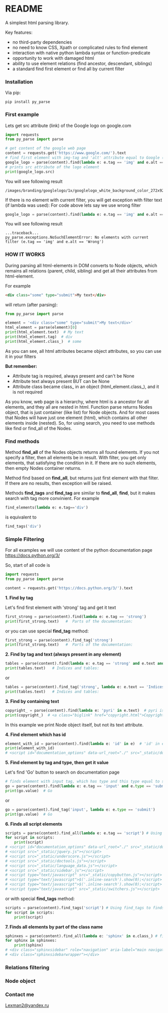 # README #

A simplest html parsing library.


Key features:

 * no third-party dependencies
 * no need to know CSS, Xpath or complicated rules to find element
 * interaction with native python lambda syntax or function-predicate
 * opportunity to work with damaged html
 * ability to use element relations (find ancestor, descendant, siblings)
 * a standard find first element or find all by current filter

### Installation ###

Via pip:

`pip install py_parse`

### First example ###
Lets get src attribute (link) of the Google logo on google.com
```python
import requests
from py_parse import parse

# get content of the google web page
content = requests.get('https://www.google.com/').text
# find first element with img-tag and 'alt' attribute equal to Google (logo)
google_logo = parse(content).find(lambda e: e.tag == 'img' and e.alt == 'Google')
# prints src attribute of the logo element
print(google_logo.src)
```
You will see following result
```text
/images/branding/googlelogo/1x/googlelogo_white_background_color_272x92dp.png
```
If there is no element with current filter, you will get exception with filter text (if lambda was used):
For code above lets say we use wrong filter
```python
google_logo = parse(content).find(lambda e: e.tag == 'img' and e.alt == 'Wrong')
```
You will see following result
```text
...traceback...
py_parse.exceptions.NoSuchElementError: No elements with current filter (e.tag == 'img' and e.alt == 'Wrong')
```

### HOW IT WORKS ###

During parsing all html-elements in DOM converts to Node objects, which remains all relations
(parent, child, sibling) and get all their attributes from html-element. 

For example
```html
<div class="some" type="submit">My text</div>
```
will return (after parsing):
```python
from py_parse import parse

element = '<div class="some" type="submit">My text</div>'
html_element = parse(element)[0]
print(html_element.text)  # My text
print(html_element.tag)  # div
print(html_element.class_)  # some
```
As you can see, all html attributes became object attributes, so you can use it in your filters

**But remember:**

* Attribute tag is required, always present and can't be None
* Attribute text always present BUT can be None
* Attribute class became class_ in an object (html_element.class_), and it is not required

As you know, web page is a hierarchy, where html is a ancestor for all elements, and they all are nested in html.
Function parse returns Nodes object, that is just container (like list) for Node objects. 
And for most cases that Nodes will have just one element (html), which
contains all other elements inside (nested). So, for using search, you need to use methods like find or find_all of the Nodes.

### Find methods ###
Method **find_all** of the Nodes objects returns all found elements. If you not specify a filter, then all elements be in result.
With filter, you get only elements, that satisfying the condition in it. If there are no such elements, then empty Nodes container returns.

Method find based on **find_all**, but returns just first element with that filter. If there are no results, then exception will be raised.

Methods **find_tags** and **find_tag** are similar to **find_all**, **find**, but it makes search with tag more convinient.
For example
```python
find_elements(lambda e: e.tag=='div')
```
is equivalent to
```python
find_tags('div')
```


### Simple Filtering ###
For all examples we will use content of the python documentation page https://docs.python.org/3/

So, start of all code is 
```python
import requests
from py_parse import parse

content = requests.get('https://docs.python.org/3/').text
```

**1. Find by tag**

Let's find first element with 'strong' tag and get it text
```python
first_strong = parse(content).find(lambda e: e.tag == 'strong')
print(first_strong.text)   #  Parts of the documentation:
```
or you can use special **find_tag** method:
```python
first_strong = parse(content).find_tag('strong')
print(first_strong.text)   #  Parts of the documentation:

```

**2. Find by tag and text (always present in any element)**

```python
tables = parse(content).find(lambda e: e.tag == 'strong' and e.text and e.text == 'Indices and tables:')
print(tables.text)   # Indices and tables:
```

or 

```python
tables = parse(content).find_tag('strong', lambda e: e.text == 'Indices and tables:')
print(tables.text)   # Indices and tables:
```

**3. Find by containing text**

```python
copyright_ = parse(content).find(lambda e: 'pyri' in e.text)  # pyri is a part of Copyright
print(copyright_)  # <a class="biglink" href="copyright.html">Copyright</a>
```

In this example we print Node object itself, but not its text attribute.

**4. Find element which has id**

```python
element_with_id = parse(content).find(lambda e: 'id' in e)  # 'id' in e - checks element has "id" attribute
print(element_with_id)  
# <script id="documentation_options" data-url_root="./" src="_static/documentation_options.js"></script>

```

**5. Find element by tag and type, then get it value**

Let's find 'Go' button to search on documentation page
```python
# finds element with input tag, which has type and this type equal to submit
go = parse(content).find(lambda e: e.tag == 'input' and e.type == 'submit')
print(go.value)  # Go
```

or

```python
go = parse(content).find_tag('input', lambda e: e.type == 'submit')
print(go.value)  # Go
```

**6. Finds all script elements**

```python
scripts = parse(content).find_all(lambda e: e.tag == 'script') # Using find_all to finds all elements
for script in scripts:
    print(script)
# <script id="documentation_options" data-url_root="./" src="_static/documentation_options.js"></script>
# <script src="_static/jquery.js"></script>
# <script src="_static/underscore.js"></script>
# <script src="_static/doctools.js"></script>
# <script src="_static/language_data.js"></script>
# <script src="_static/sidebar.js"></script>
# <script type="text/javascript" src="_static/copybutton.js"></script>
# <script type="text/javascript">$('.inline-search').show(0);</script>
# <script type="text/javascript">$('.inline-search').show(0);</script>
# <script type="text/javascript" src="_static/switchers.js"></script>
```
or with special **find_tags** method:

```python
scripts = parse(content).find_tags('script') # Using find_tags to finds all elements with that tag
for script in scripts:
    print(script)
```

**7. Finds all elements by part of the class name**

```python
sphinxes = parse(content).find_all(lambda e: 'sphinx' in e.class_) # finds all elements containing 'sphinx' in class name
for sphinx in sphinxes:
    print(sphinx)
# <div class="sphinxsidebar" role="navigation" aria-label="main navigation"></div>
# <div class="sphinxsidebarwrapper"></div>
```


### Relations filtering ###

### Node object ###


### Contact me ###
Lexman2@yandex.ru
